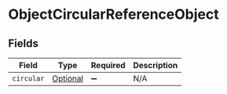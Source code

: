 # ObjectCircularReferenceObject


## Fields

| Field                                                                                           | Type                                                                                            | Required                                                                                        | Description                                                                                     |
| ----------------------------------------------------------------------------------------------- | ----------------------------------------------------------------------------------------------- | ----------------------------------------------------------------------------------------------- | ----------------------------------------------------------------------------------------------- |
| `circular`                                                                                      | [Optional<ObjectCircularReferenceObject>](../../models/shared/ObjectCircularReferenceObject.md) | :heavy_minus_sign:                                                                              | N/A                                                                                             |